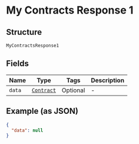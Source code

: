 
# My Contracts Response 1

## Structure

`MyContractsResponse1`

## Fields

| Name | Type | Tags | Description |
|  --- | --- | --- | --- |
| `data` | [`Contract`](../../doc/models/contract.md) | Optional | - |

## Example (as JSON)

```json
{
  "data": null
}
```


